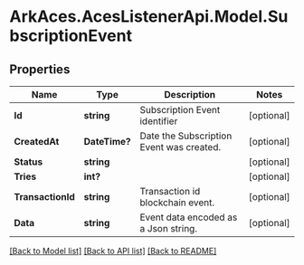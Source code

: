 # ArkAces.AcesListenerApi.Model.SubscriptionEvent
## Properties

Name | Type | Description | Notes
------------ | ------------- | ------------- | -------------
**Id** | **string** | Subscription Event identifier | [optional] 
**CreatedAt** | **DateTime?** | Date the Subscription Event was created. | [optional] 
**Status** | **string** |  | [optional] 
**Tries** | **int?** |  | [optional] 
**TransactionId** | **string** | Transaction id blockchain event. | [optional] 
**Data** | **string** | Event data encoded as a Json string. | [optional] 

[[Back to Model list]](../README.md#documentation-for-models) [[Back to API list]](../README.md#documentation-for-api-endpoints) [[Back to README]](../README.md)

